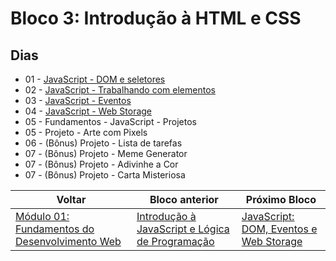 # Bloco 3: Introdução à HTML e CSS

## Dias

- 01 - [JavaScript - DOM e seletores](https://github.com/miguel5g/trybe/tree/documentacao/01-fundamentos/05-JavaScript:%20DOM%2C%20Eventos%20e%20Web%20Storage/01-JavaScript%20-%20DOM%20e%20seletores)
- 02 - [JavaScript - Trabalhando com elementos](https://github.com/miguel5g/trybe/tree/documentacao/01-fundamentos/05-JavaScript:%20DOM%2C%20Eventos%20e%20Web%20Storage/02-JavaScript%20-%20Trabalhando%20com%20elementos)
- 03 - [JavaScript - Eventos](https://github.com/miguel5g/trybe/tree/documentacao/01-fundamentos/05-JavaScript:%20DOM%2C%20Eventos%20e%20Web%20Storage/03-JavaScript%20-%20Eventos)
- 04 - [JavaScript - Web Storage](https://github.com/miguel5g/trybe/tree/documentacao/01-fundamentos/05-JavaScript:%20DOM%2C%20Eventos%20e%20Web%20Storage/04-JavaScript%20-%20Web%20Storage)
- 05 - Fundamentos - JavaScript - Projetos
- 05 - Projeto - Arte com Pixels
- 06 - (Bônus) Projeto - Lista de tarefas
- 07 - (Bônus) Projeto - Meme Generator
- 07 - (Bônus) Projeto - Adivinhe a Cor
- 07 - (Bônus) Projeto - Carta Misteriosa

| Voltar                                                                                                              | Bloco anterior                                                                                                                                                                                                     | Próximo Bloco                                                                                                                                                      |
| ------------------------------------------------------------------------------------------------------------------- | ------------------------------------------------------------------------------------------------------------------------------------------------------------------------------------------------------------------ | ------------------------------------------------------------------------------------------------------------------------------------------------------------------ |
| [Módulo 01: Fundamentos do Desenvolvimento Web](https://github.com/miguel5g/trybe/tree/documentacao/01-fundamentos) | [Introdução à JavaScript e Lógica de Programação](https://github.com/miguel5g/trybe/tree/documentacao/01-fundamentos/04-Introdu%C3%A7%C3%A3o%20%C3%A0%20JavaScript%20e%20L%C3%B3gica%20de%20Programa%C3%A7%C3%A3o) | [JavaScript: DOM, Eventos e Web Storage](https://github.com/miguel5g/trybe/tree/documentacao/01-fundamentos/05-JavaScript:%20DOM%2C%20Eventos%20e%20Web%20Storage) |
